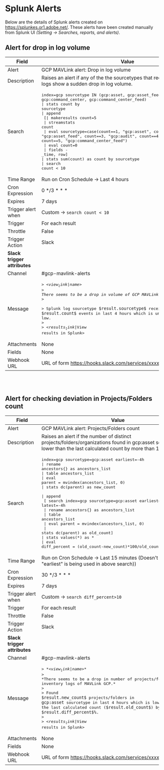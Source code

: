 # Splunk Alerts
Below are the details of Splunk alerts created on https://splunkes.or1.adobe.net/.
These alerts have been created manually from Splunk UI *(Setting -> Searches, reports, and alerts)*.

## Alert for drop in log volume
| Field                        | Value                                                                                                                                                                                                                                                                                                                                                                                                                                                                                                                                                                                            |
| ---------------------------- | ------------------------------------------------------------------------------------------------------------------------------------------------------------------------------------------------------------------------------------------------------------------------------------------------------------------------------------------------------------------------------------------------------------------------------------------------------------------------------------------------------------------------------------------------------------------------------------------------ |
| Alert                        | GCP MAVLink alert: Drop in log volume                                                                                                                                                                                                                                                                                                                                                                                                                                                                                                                                                            |
| Description                  | Raises an alert if any of the the sourcetypes that receive MAVLink GCP logs show a sudden drop in log volume.                                                                                                                                                                                                                                                                                                                                                                                                                                                                                    |
| Search                       | <pre>index=gcp sourcetype IN (gcp:asset, gcp:asset_feed, gcp:audit, gcp:command_center, gcp:command_center_feed)<br>\| stats count by sourcetype <br>\| append <br>    [\| makeresults count=5 <br>    \| streamstats count <br>    \| eval sourcetype=case(count==1, "gcp:asset", count==2, "gcp:asset_feed", count==3, "gcp:audit", count==4, "gcp:command_center", count==5, "gcp:command_center_feed") <br>    \| eval count=0 <br>    \| fields - _time, row] <br>\| stats sum(count) as count by sourcetype<br>\| search count < 10 </pre>|
| Time Range                   | Run on Cron Schedule -> Last 4 hours                                                                                                                                                                                                                                                                                                                                                                                                                                                                                                                                                             |
| Cron Expression              | 0 */3 * * *                                                                                                                                                                                                                                                                                                                                                                                                                                                                                                                                                                                      |
| Expires                      | 7 days                                                                                                                                                                                                                                                                                                                                                                                                                                                                                                                                                                                           |
| Trigger alert when           | Custom -> ```search count < 10```                                                                                                                                                                                                                                                                                                                                                                                                                                                                                                                                                                |
| Trigger                      | For each result                                                                                                                                                                                                                                                                                                                                                                                                                                                                                                                                                                                  |
| Throttle                     | False                                                                                                                                                                                                                                                                                                                                                                                                                                                                                                                                                                                            |
| Trigger Action               | Slack                                                                                                                                                                                                                                                                                                                                                                                                                                                                                                                                                                                            |
| **Slack trigger attributes** |
| Channel                      | #gcp-mavlink-alerts                                                                                                                                                                                                                                                                                                                                                                                                                                                                                                                                                                              |
| Message                      | <pre>> *<$view_link$\|$name$>*<br>> *There seems to be a drop in volume of GCP MAVLink logs.*<br>> <br>> Splunk log sourcetype `$result.sourcetype$` received `$result.count$` events in last 4 hours which is unusually low.<br>> <br>> <$results_link$\|View results in Splunk></pre>                                                                                                                                                                                                                                                                                 |
| Attachments                  | None                                                                                                                                                                                                                                                                                                                                                                                                                                                                                                                                                                                             |
| Fields                       | None                                                                                                                                                                                                                                                                                                                                                                                                                                                                                                                                                                                             |
| Webhook URL                  | URL of form https://hooks.slack.com/services/xxxx/xxxx|

<br/>
<br/>

## Alert for checking deviation in Projects/Folders count
| Field                        | Value                                                                                                                                                            |
| ---------------------------- |------------------------------------------------------------------------------------------------------------------------------------------------------------------|
| Alert                        | GCP MAVLink alert: Projects/Folders count                                                                                                                        |
| Description                  | Raises an alert if the number of distinct projects/folders/organizations found in gcp:asset sourcetype is lower than the last calculated count by more than 10%. |
| Search                       | <pre>index=gcp sourcetype=gcp:asset earliest=-4h <br>\| rename ancestors{} as ancestors_list <br>\| table ancestors_list <br>\| eval parent = mvindex(ancestors_list, 0) <br>\| stats dc(parent) as new_count <br>\| append <br>    [ search index=gcp sourcetype=gcp:asset earliest=-8h latest=-4h <br>    \| rename ancestors{} as ancestors_list <br>    \| table ancestors_list <br>    \| eval parent = mvindex(ancestors_list, 0) <br>    \| stats dc(parent) as old_count] <br>\| stats values(*) as * <br>\| eval diff_percent = (old_count-new_count)*100/old_count</pre> |
| Time Range                   | Run on Cron Schedule -> Last 15 minutes (Doesn't matter as "earliest" is being used in above search))                                                            |
| Cron Expression              | 30 */3 * * *                                                                                                                                                     |
| Expires                      | 7 days                                                                                                                                                           |
| Trigger alert when           | Custom -> ```search diff_percent>10```                                                                                                                           |
| Trigger                      | For each result                                                                                                                                                  |
| Throttle                     | False                                                                                                                                                            |
| Trigger Action               | Slack                                                                                                                                                            |
| **Slack trigger attributes** |
| Channel                      | #gcp-mavlink-alerts                                                                                                                                              |
| Message                      | <pre>> \*<$view_link$\|$name$>\*<br>> \*There seems to be a drop in number of projects/folders in asset inventory logs of MAVLink GCP.\*<br>> <br>> Found `$result.new_count$` projects/folders in `gcp:asset` sourcetype in last 4 hours which is lower than the last calculated count (`$result.old_count$`) by `$result.diff_percent$%`.<br>> <br>> <$results_link$\|View results in Splunk></pre>|
| Attachments                  | None                                                                                                                                                             |
| Fields                       | None                                                                                                                                                             |
| Webhook URL                  | URL of form https://hooks.slack.com/services/xxxx/xxxx                                                                                                           |
